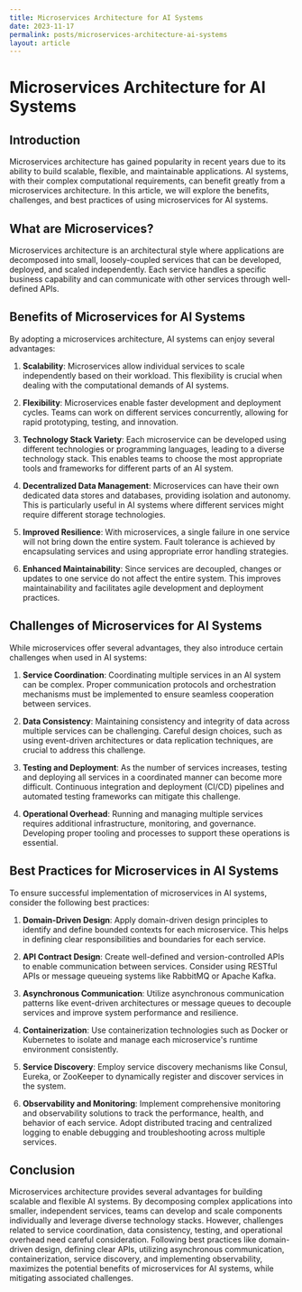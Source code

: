 ```yaml
---
title: Microservices Architecture for AI Systems
date: 2023-11-17
permalink: posts/microservices-architecture-ai-systems
layout: article
---
```


# Microservices Architecture for AI Systems

## Introduction

Microservices architecture has gained popularity in recent years due to its ability to build scalable, flexible, and maintainable applications. AI systems, with their complex computational requirements, can benefit greatly from a microservices architecture. In this article, we will explore the benefits, challenges, and best practices of using microservices for AI systems.

## What are Microservices?

Microservices architecture is an architectural style where applications are decomposed into small, loosely-coupled services that can be developed, deployed, and scaled independently. Each service handles a specific business capability and can communicate with other services through well-defined APIs.

## Benefits of Microservices for AI Systems

By adopting a microservices architecture, AI systems can enjoy several advantages:

1. **Scalability**: Microservices allow individual services to scale independently based on their workload. This flexibility is crucial when dealing with the computational demands of AI systems.

2. **Flexibility**: Microservices enable faster development and deployment cycles. Teams can work on different services concurrently, allowing for rapid prototyping, testing, and innovation.

3. **Technology Stack Variety**: Each microservice can be developed using different technologies or programming languages, leading to a diverse technology stack. This enables teams to choose the most appropriate tools and frameworks for different parts of an AI system.

4. **Decentralized Data Management**: Microservices can have their own dedicated data stores and databases, providing isolation and autonomy. This is particularly useful in AI systems where different services might require different storage technologies.

5. **Improved Resilience**: With microservices, a single failure in one service will not bring down the entire system. Fault tolerance is achieved by encapsulating services and using appropriate error handling strategies.

6. **Enhanced Maintainability**: Since services are decoupled, changes or updates to one service do not affect the entire system. This improves maintainability and facilitates agile development and deployment practices.

## Challenges of Microservices for AI Systems

While microservices offer several advantages, they also introduce certain challenges when used in AI systems:

1. **Service Coordination**: Coordinating multiple services in an AI system can be complex. Proper communication protocols and orchestration mechanisms must be implemented to ensure seamless cooperation between services.

2. **Data Consistency**: Maintaining consistency and integrity of data across multiple services can be challenging. Careful design choices, such as using event-driven architectures or data replication techniques, are crucial to address this challenge.

3. **Testing and Deployment**: As the number of services increases, testing and deploying all services in a coordinated manner can become more difficult. Continuous integration and deployment (CI/CD) pipelines and automated testing frameworks can mitigate this challenge.

4. **Operational Overhead**: Running and managing multiple services requires additional infrastructure, monitoring, and governance. Developing proper tooling and processes to support these operations is essential.

## Best Practices for Microservices in AI Systems

To ensure successful implementation of microservices in AI systems, consider the following best practices:

1. **Domain-Driven Design**: Apply domain-driven design principles to identify and define bounded contexts for each microservice. This helps in defining clear responsibilities and boundaries for each service.

2. **API Contract Design**: Create well-defined and version-controlled APIs to enable communication between services. Consider using RESTful APIs or message queueing systems like RabbitMQ or Apache Kafka.

3. **Asynchronous Communication**: Utilize asynchronous communication patterns like event-driven architectures or message queues to decouple services and improve system performance and resilience.

4. **Containerization**: Use containerization technologies such as Docker or Kubernetes to isolate and manage each microservice's runtime environment consistently.

5. **Service Discovery**: Employ service discovery mechanisms like Consul, Eureka, or ZooKeeper to dynamically register and discover services in the system.

6. **Observability and Monitoring**: Implement comprehensive monitoring and observability solutions to track the performance, health, and behavior of each service. Adopt distributed tracing and centralized logging to enable debugging and troubleshooting across multiple services.

## Conclusion

Microservices architecture provides several advantages for building scalable and flexible AI systems. By decomposing complex applications into smaller, independent services, teams can develop and scale components individually and leverage diverse technology stacks. However, challenges related to service coordination, data consistency, testing, and operational overhead need careful consideration. Following best practices like domain-driven design, defining clear APIs, utilizing asynchronous communication, containerization, service discovery, and implementing observability, maximizes the potential benefits of microservices for AI systems, while mitigating associated challenges.
